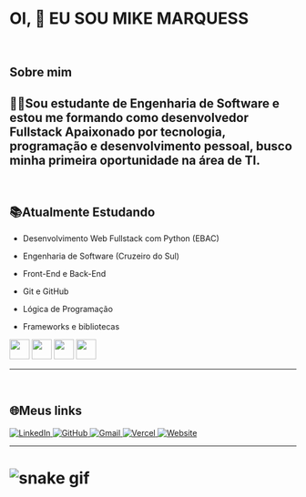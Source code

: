 # OI, 👋 EU SOU MIKE MARQUESS
<br>

<h2 style="border: none;" > Sobre mim </h2>

**👨‍💻Sou estudante de Engenharia de Software e estou me formando como desenvolvedor Fullstack
Apaixonado por tecnologia, programação e desenvolvimento pessoal, busco minha primeira oportunidade na área de TI.**
---
<br> 

<!--## <h2 style="border:none;">🚀Habilidades em desenvolvimento</h2>-->

<h2 style="border: none;">📚Atualmente Estudando</h2>

- Desenvolvimento Web Fullstack com Python (EBAC)

- Engenharia de Software (Cruzeiro do Sul)
- Front-End e Back-End
- Git e GitHub
- Lógica de Programação
- Frameworks e bibliotecas
  
<div> 
<img height="35px" src="https://cdn.jsdelivr.net/gh/devicons/devicon@latest/icons/html5/html5-original.svg" />
          
<img height="35px" src="https://cdn.jsdelivr.net/gh/devicons/devicon@latest/icons/css3/css3-original.svg" />

<img height="35px" src="https://cdn.jsdelivr.net/gh/devicons/devicon@latest/icons/javascript/javascript-original.svg" />

<img height="35px" src="https://cdn.jsdelivr.net/gh/devicons/devicon@latest/icons/python/python-original.svg" />
          
</div>

---
<br>

<h2 style="border:none;">🌐Meus links</h2>
<div>
  <a href="https://www.linkedin.com/in/mike-marquess-962199277/" target="_blank">
    <img src="https://img.shields.io/badge/LinkedIn-0077B5?style=for-the-badge&logo=linkedin&logoColor=white" alt="LinkedIn">
  </a>
  
  <a href="https://github.com/MikeMarquess" target="_blank">
    <img src="https://img.shields.io/badge/GitHub-100000?style=for-the-badge&logo=github&logoColor=white" alt="GitHub">
  </a>
  
  <a href="mailto:Mikemarques023@gmail.com" >
    <img src="https://img.shields.io/badge/Gmail-D14836?style=for-the-badge&logo=gmail&logoColor=white" alt="Gmail">
  </a>
  
  <a href=" " target="_blank">
    <img src="https://img.shields.io/badge/Vercel-000000?style=for-the-badge&logo=vercel&logoColor=white" alt="Vercel">
  </a>
  
  <a href=" " target="_blank">
    <img src="https://img.shields.io/badge/website-000000?style=for-the-badge&logo=About.me&logoColor=white" alt="Website">
  </a>
</div>


---

# ![snake gif](https://github.com/MikeMarquess/MikeMarques/blob/output/github-contribution-grid-snake.gif)

<!--<h2 style="border:none;">🛠️ Projetos:</h2>
- : Uma breve descrição
- : Outra breve descrição-->

